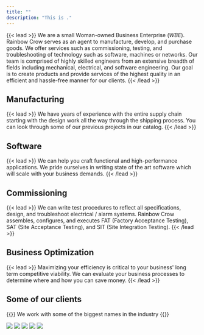```yaml
---
title: ""
description: "This is ."
---
```


{{< lead >}}
We are a small Woman-owned Business Enterprise (_WBE_). Rainbow Crow serves as an agent to manufacture, develop, and purchase goods. We offer services such as commissioning, testing, and troubleshooting of technology such as software, machines or networks. Our team is comprised of highly skilled engineers from an extensive breadth of fields including mechanical, electrical, and software engineering. Our goal is to create products and provide services of the highest quality in an efficient and hassle-free manner for our clients.
{{< /lead >}}

## Manufacturing

{{< lead >}}
We have years of experience with the entire supply chain starting with the design work all the way through the shipping process. You can look through some of our previous projects in our catalog.
{{< /lead >}}

## Software

{{< lead >}}
We can help you craft functional and high-performance applications. We pride ourselves in writing state of the art software which will scale with your business demands.
{{< /lead >}}

## Commissioning

{{< lead >}}
We can write test procedures to reflect all specifications, design, and troubleshoot electrical / alarm systems. Rainbow Crow assembles, configures, and executes FAT (Factory Acceptance Testing), SAT (Site Acceptance Testing), and SIT (Site Integration Testing).
{{< /lead >}}

## Business Optimization

{{< lead >}}
Maximizing your efficiency is critical to your business' long term competitive viability. We can evaluate your business processes to determine where and how you can save money.
{{< /lead >}}


## Some of our clients
{{<lead>}} We work with some of the biggest names in the industry {{</lead>}}

<div id = "clients">
<img src="img/clients/path.png" class="">
<img src="img/clients/mta.png">
<img src="img/clients/septa.png">
<img src="img/clients/trimet.png">
<img src="img/clients/siemens.png">
</div>
